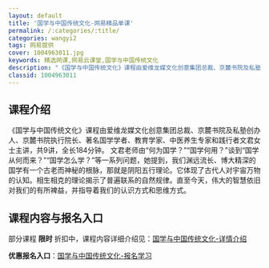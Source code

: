 ```yaml
---
layout: default
title: '国学与中国传统文化-网易精品单课'
permalink: /:categories/:title/
categories: wangyi2
tags: 网易提供
cover: 1004963011.jpg
keywords: 精选网课,网易云课堂,国学与中国传统文化
description: "《国学与中国传统文化》课程由爱维龙媒文化创意集团总裁、京麓书院及私塾创办人、京麓书院执行院长、著名国学学者、教育学家、中医养生专家和践行者文君女士主讲，共9讲，全长184分钟。文君老师由“何"
classid: 1004963011
---
```


## 课程介绍

《国学与中国传统文化》课程由爱维龙媒文化创意集团总裁、京麓书院及私塾创办人、京麓书院执行院长、著名国学学者、教育学家、中医养生专家和践行者文君女士主讲，共9讲，全长184分钟。
文君老师由“何为国学？”“国学何用？”谈到“国学从何而来？”“国学怎么学？”等一系列问题，她提到，我们渊远流长、博大精深的国学有一个古老而神秘的根脉，那就是阴阳五行理论。它体现了古代人对宇宙万物的认知。相生相克的理论揭示了普遍联系的自然规律。直至今天，伟大的智慧依旧对我们的有所裨益，并指导着我们的认识方式和思维方式。

## 课程内容与报名入口

部分课程 **限时** 折扣中，课程内容详细介绍见：[国学与中国传统文化-详情介绍](https://study.163.com/course/introduction/1004963011.htm?share=1&shareId=1025206652&utm_campaign=share&utm_medium=iphoneShare&utm_source=&utm_u=1025206652)

**优惠报名入口**：[国学与中国传统文化-报名学习](https://study.163.com/course/introduction/1004963011.htm?share=1&shareId=1025206652&utm_campaign=share&utm_medium=iphoneShare&utm_source=&utm_u=1025206652)

